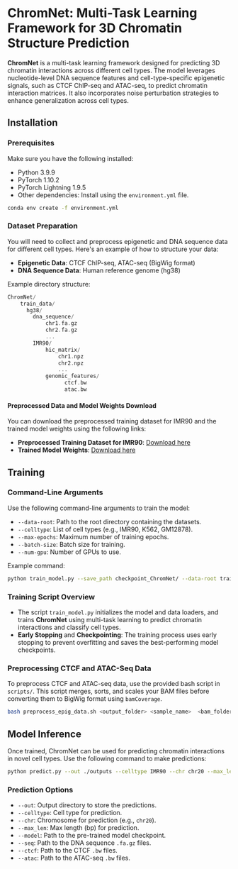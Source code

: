 # ChromNet: Multi-Task Learning Framework for 3D Chromatin Structure Prediction

**ChromNet** is a multi-task learning framework designed for predicting 3D chromatin interactions across different cell types. The model leverages nucleotide-level DNA sequence features and cell-type-specific epigenetic signals, such as CTCF ChIP-seq and ATAC-seq, to predict chromatin interaction matrices. It also incorporates noise perturbation strategies to enhance generalization across cell types.



## Installation

### Prerequisites

Make sure you have the following installed:

- Python 3.9.9
- PyTorch 1.10.2
- PyTorch Lightning 1.9.5
- Other dependencies: Install using the `environment.yml` file.

```bash
conda env create -f environment.yml
```

### Dataset Preparation

You will need to collect and preprocess epigenetic and DNA sequence data for different cell types. Here's an example of how to structure your data:

- **Epigenetic Data**: CTCF ChIP-seq, ATAC-seq (BigWig format)
- **DNA Sequence Data**: Human reference genome (hg38)

Example directory structure:

```kotlin
ChromNet/
    train_data/
      hg38/
		dna_sequence/
			chr1.fa.gz
			chr2.fa.gz
			...
		IMR90/
			hic_matrix/
				chr1.npz
				chr2.npz
				...
			genomic_features/
                  ctcf.bw
                  atac.bw


```

#### Preprocessed Data and Model Weights Download

You can download the preprocessed training dataset for IMR90 and the trained model weights using the following links:

- **Preprocessed Training Dataset for IMR90**: [Download here](https://drive.google.com/file/d/1qderzhKB9yQK2NmQrcVOYTjFLG2ycnkG/view?usp=drive_link)
- **Trained Model Weights**: [Download here](https://drive.google.com/file/d/1OG9VW8G_zjCO_a-IVuCU-juOsLfbch8r/view?usp=drive_link)

## Training

### Command-Line Arguments

Use the following command-line arguments to train the model:

- `--data-root`: Path to the root directory containing the datasets.
- `--celltype`: List of cell types (e.g., IMR90, K562, GM12878).
- `--max-epochs`: Maximum number of training epochs.
- `--batch-size`: Batch size for training.
- `--num-gpu`: Number of GPUs to use.

Example command:

```bash
python train_model.py --save_path checkpoint_ChromNet/ --data-root train_data/ --assembly hg38 --celltype IMR90 K562 IMR90_noise --num-gpu 1 --batch-size 4  --save-top-n 1
```

### Training Script Overview

- The script `train_model.py` initializes the model and data loaders, and trains **ChromNet** using multi-task learning to predict chromatin interactions and classify cell types.
- **Early Stopping** and **Checkpointing**: The training process uses early stopping to prevent overfitting and saves the best-performing model checkpoints.

### Preprocessing CTCF and ATAC-Seq Data

To preprocess CTCF and ATAC-seq data, use the provided bash script in `scripts/`. This script merges, sorts, and scales your BAM files before converting them to BigWig format using `bamCoverage`.

```bash
bash preprocess_epig_data.sh <output_folder> <sample_name>  <bam_folder>
```

## Model Inference

Once trained, ChromNet can be used for predicting chromatin interactions in novel cell types. Use the following command to make predictions:

```bash
python predict.py --out ./outputs --celltype IMR90 --chr chr20 --max_len 64444167 --model ./checkpoints/ChromNet_model_weights.ckpt --seq ./train_data/hg38/dna_sequence --ctcf ./train_data/hg38/IMR90/genomic_features/ctcf.bw --atac ./train_data/hg38/IMR90/genomic_features/atac.bw
```

### Prediction Options

- `--out`: Output directory to store the predictions.
- `--celltype`: Cell type for prediction.
- `--chr`: Chromosome for prediction (e.g., `chr20`).
- `--max_len`: Max length (bp) for prediction.
- `--model`: Path to the pre-trained model checkpoint.
- `--seq`: Path to the DNA sequence `.fa.gz` files.
- `--ctcf`: Path to the CTCF `.bw` files.
- `--atac`: Path to the ATAC-seq `.bw` files.